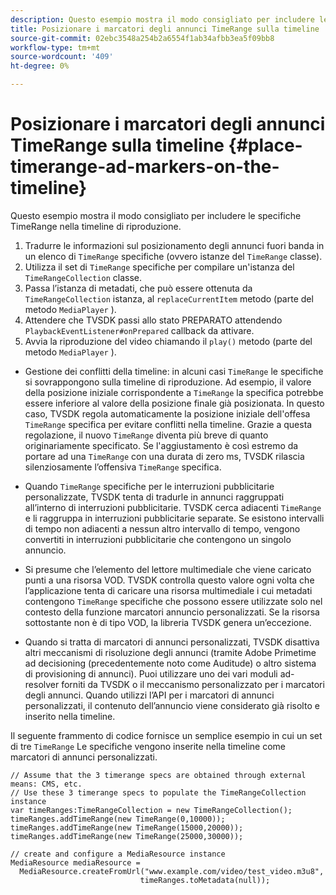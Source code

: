 ```yaml
---
description: Questo esempio mostra il modo consigliato per includere le specifiche TimeRange nella timeline di riproduzione.
title: Posizionare i marcatori degli annunci TimeRange sulla timeline
source-git-commit: 02ebc3548a254b2a6554f1ab34afbb3ea5f09bb8
workflow-type: tm+mt
source-wordcount: '409'
ht-degree: 0%

---
```


# Posizionare i marcatori degli annunci TimeRange sulla timeline {#place-timerange-ad-markers-on-the-timeline}

Questo esempio mostra il modo consigliato per includere le specifiche TimeRange nella timeline di riproduzione.

1. Tradurre le informazioni sul posizionamento degli annunci fuori banda in un elenco di `TimeRange` specifiche (ovvero istanze del `TimeRange` classe).
1. Utilizza il set di `TimeRange` specifiche per compilare un&#39;istanza del `TimeRangeCollection` classe.
1. Passa l’istanza di metadati, che può essere ottenuta da `TimeRangeCollection` istanza, al `replaceCurrentItem` metodo (parte del metodo `MediaPlayer` ).
1. Attendere che TVSDK passi allo stato PREPARATO attendendo `PlaybackEventListener#onPrepared` callback da attivare.
1. Avvia la riproduzione del video chiamando il `play()` metodo (parte del metodo `MediaPlayer` ).

* Gestione dei conflitti della timeline: in alcuni casi `TimeRange` le specifiche si sovrappongono sulla timeline di riproduzione. Ad esempio, il valore della posizione iniziale corrispondente a `TimeRange` la specifica potrebbe essere inferiore al valore della posizione finale già posizionata. In questo caso, TVSDK regola automaticamente la posizione iniziale dell&#39;offesa `TimeRange` specifica per evitare conflitti nella timeline. Grazie a questa regolazione, il nuovo `TimeRange` diventa più breve di quanto originariamente specificato. Se l&#39;aggiustamento è così estremo da portare ad una `TimeRange` con una durata di zero ms, TVSDK rilascia silenziosamente l’offensiva `TimeRange` specifica.

* Quando `TimeRange` specifiche per le interruzioni pubblicitarie personalizzate, TVSDK tenta di tradurle in annunci raggruppati all’interno di interruzioni pubblicitarie. TVSDK cerca adiacenti `TimeRange` e li raggruppa in interruzioni pubblicitarie separate. Se esistono intervalli di tempo non adiacenti a nessun altro intervallo di tempo, vengono convertiti in interruzioni pubblicitarie che contengono un singolo annuncio.

* Si presume che l’elemento del lettore multimediale che viene caricato punti a una risorsa VOD. TVSDK controlla questo valore ogni volta che l’applicazione tenta di caricare una risorsa multimediale i cui metadati contengono `TimeRange` specifiche che possono essere utilizzate solo nel contesto della funzione marcatori annuncio personalizzati. Se la risorsa sottostante non è di tipo VOD, la libreria TVSDK genera un’eccezione.

* Quando si tratta di marcatori di annunci personalizzati, TVSDK disattiva altri meccanismi di risoluzione degli annunci (tramite Adobe Primetime ad decisioning (precedentemente noto come Auditude) o altro sistema di provisioning di annunci). Puoi utilizzare uno dei vari moduli ad-resolver forniti da TVSDK o il meccanismo personalizzato per i marcatori degli annunci. Quando utilizzi l’API per i marcatori di annunci personalizzati, il contenuto dell’annuncio viene considerato già risolto e inserito nella timeline.

<!--<a id="example_639BD1B66CE74F3DB65ED06CAD23EB09"></a>-->

Il seguente frammento di codice fornisce un semplice esempio in cui un set di tre `TimeRange` Le specifiche vengono inserite nella timeline come marcatori di annunci personalizzati.

```
// Assume that the 3 timerange specs are obtained through external means: CMS, etc. 
// Use these 3 timerange specs to populate the TimeRangeCollection instance 
var timeRanges:TimeRangeCollection = new TimeRangeCollection(); 
timeRanges.addTimeRange(new TimeRange(0,10000)); 
timeRanges.addTimeRange(new TimeRange(15000,20000)); 
timeRanges.addTimeRange(new TimeRange(25000,30000)); 
  
// create and configure a MediaResource instance 
MediaResource mediaResource =  
  MediaResource.createFromUrl("www.example.com/video/test_video.m3u8",  
                             timeRanges.toMetadata(null));
```
